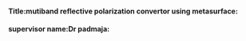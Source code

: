 #### **Title:mutiband reflective polarization convertor using metasurface:** 

#### **supervisor name:Dr padmaja:**
